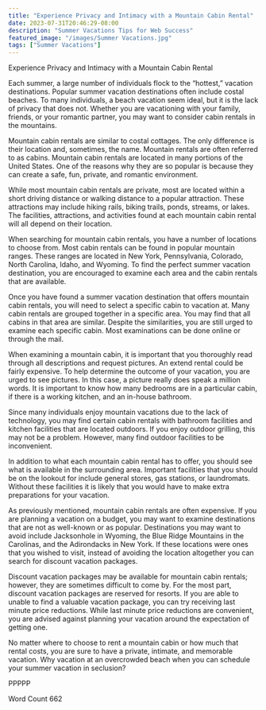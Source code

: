 ```yaml
---
title: "Experience Privacy and Intimacy with a Mountain Cabin Rental"
date: 2023-07-31T20:46:29-08:00
description: "Summer Vacations Tips for Web Success"
featured_image: "/images/Summer Vacations.jpg"
tags: ["Summer Vacations"]
---
```


Experience Privacy and Intimacy with a Mountain Cabin Rental 

Each summer, a large number of individuals flock to the “hottest,” vacation destinations.  Popular summer vacation destinations often include costal beaches.  To many individuals, a beach vacation seem ideal, but it is the lack of privacy that does not.  Whether you are vacationing with your family, friends, or your romantic partner, you may want to consider cabin rentals in the mountains.

Mountain cabin rentals are similar to costal cottages. The only difference is their location and, sometimes, the name.  Mountain rentals are often referred to as cabins. Mountain cabin rentals are located in many portions of the United States.  One of the reasons why they are so popular is because they can create a safe, fun, private, and romantic environment.  

While most mountain cabin rentals are private, most are located within a short driving distance or walking distance to a popular attraction. These attractions may include hiking rails, biking trails, ponds, streams, or lakes. The facilities, attractions, and activities found at each mountain cabin rental will all depend on their location.  

When searching for mountain cabin rentals, you have a number of locations to choose from.  Most cabin rentals can be found in popular mountain ranges.  These ranges are located in New York, Pennsylvania, Colorado, North Carolina, Idaho, and Wyoming.  To find the perfect summer vacation destination, you are encouraged to examine each area and the cabin rentals that are available.

Once you have found a summer vacation destination that offers mountain cabin rentals, you will need to select a specific cabin to vacation at. Many cabin rentals are grouped together in a specific area.  You may find that all cabins in that area are similar.  Despite the similarities, you are still urged to examine each specific cabin.  Most examinations can be done online or through the mail.

When examining a mountain cabin, it is important that you thoroughly read through all descriptions and request pictures.  An extend rental could be fairly expensive.  To help determine the outcome of your vacation, you are urged to see pictures. In this case, a picture really does speak a million words. It is important to know how many bedrooms are in a particular cabin, if there is a working kitchen, and an in-house bathroom. 

Since many individuals enjoy mountain vacations due to the lack of technology, you may find certain cabin rentals with bathroom facilities and kitchen facilities that are located outdoors.  If you enjoy outdoor grilling, this may not be a problem.  However, many find outdoor facilities to be inconvenient.  

In addition to what each mountain cabin rental has to offer, you should see what is available in the surrounding area.  Important facilities that you should be on the lookout for include general stores, gas stations, or laundromats. Without these facilities it is likely that you would have to make extra preparations for your vacation.  

As previously mentioned, mountain cabin rentals are often expensive.  If you are planning a vacation on a budget, you may want to examine destinations that are not as well-known or as popular.  Destinations you may want to avoid include Jacksonhole in Wyoming, the Blue Ridge Mountains in the Carolinas, and the Adirondacks in New York. If these locations were ones that you wished to visit, instead of avoiding the location altogether you can search for discount vacation packages.  

Discount vacation packages may be available for mountain cabin rentals; however, they are sometimes difficult to come by.  For the most part, discount vacation packages are reserved for resorts.  If you are able to unable to find a valuable vacation package, you can try receiving last minute price reductions.  While last minute price reductions are convenient, you are advised against planning your vacation around the expectation of getting one.  

No matter where to choose to rent a mountain cabin or how much that rental costs, you are sure to have a private, intimate, and memorable vacation.  Why vacation at an overcrowded beach when you can schedule your summer vacation in seclusion?

PPPPP

Word Count 662

